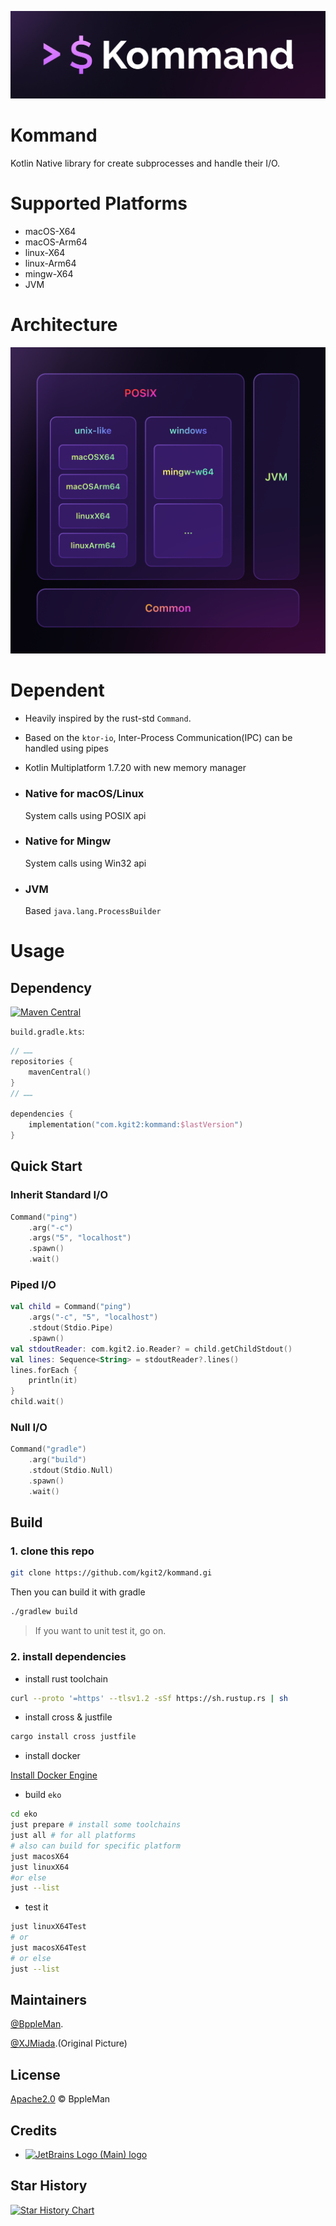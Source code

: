 ![logo](https://raw.githubusercontent.com/floater-git/Artist/main/kommand/logo.png)

# Kommand

Kotlin Native library for create subprocesses and handle their I/O.

# Supported Platforms

- macOS-X64
- macOS-Arm64
- linux-X64
- linux-Arm64
- mingw-X64
- JVM

# Architecture

![architecture](assets/architecture_3.0.png)

# Dependent

- Heavily inspired by the rust-std `Command`.
- Based on the `ktor-io`, Inter-Process Communication(IPC) can be handled using pipes
- Kotlin Multiplatform 1.7.20 with new memory manager

- ### Native for macOS/Linux

    System calls using POSIX api

- ### Native for Mingw

    System calls using Win32 api

- ### JVM

    Based `java.lang.ProcessBuilder`


# Usage

## Dependency

[![Maven Central](https://maven-badges.herokuapp.com/maven-central/com.kgit2/kommand/badge.svg)](https://maven-badges.herokuapp.com/maven-central/com.kgit2/kommand)

`build.gradle.kts`:

```kotlin
// ……
repositories {
    mavenCentral()
}
// ……

dependencies {
    implementation("com.kgit2:kommand:$lastVersion")
}

```

## Quick Start

### Inherit Standard I/O

```kotlin
Command("ping")
    .arg("-c")
    .args("5", "localhost")
    .spawn()
    .wait()
```

### Piped I/O

```kotlin
val child = Command("ping")
    .args("-c", "5", "localhost")
    .stdout(Stdio.Pipe)
    .spawn()
val stdoutReader: com.kgit2.io.Reader? = child.getChildStdout()
val lines: Sequence<String> = stdoutReader?.lines()
lines.forEach { 
    println(it)
}
child.wait()
```

### Null I/O

```kotlin
Command("gradle")
    .arg("build")
    .stdout(Stdio.Null)
    .spawn()
    .wait()
```

## Build

### 1. clone this repo

```bash
git clone https://github.com/kgit2/kommand.gi
```
Then you can build it with gradle

```bash
./gradlew build
```

> If you want to unit test it, go on.

### 2. install dependencies

* install rust toolchain

```bash
curl --proto '=https' --tlsv1.2 -sSf https://sh.rustup.rs | sh
```

* install cross & justfile

```bash
cargo install cross justfile
```

* install docker

[Install Docker Engine](https://docs.docker.com/engine/install/)

* build `eko`

```bash
cd eko
just prepare # install some toolchains
just all # for all platforms
# also can build for specific platform
just macosX64
just linuxX64
#or else
just --list
```
* test it

```bash
just linuxX64Test
# or
just macosX64Test
# or else
just --list
```

## Maintainers

[@BppleMan](https://github.com/BppleMan).

[@XJMiada](https://github.com/XJMiada).(Original Picture)

## License

[Apache2.0](LICENSE) © BppleMan

## Credits

- [![JetBrains Logo (Main) logo](https://resources.jetbrains.com/storage/products/company/brand/logos/jb_beam.svg)](https://jb.gg/OpenSourceSupport)

## Star History

[![Star History Chart](https://api.star-history.com/svg?repos=kgit2/kommand&type=Date&theme=dark)](https://star-history.com/#kgit2/kommand&Date)
